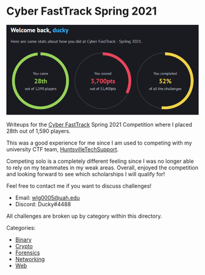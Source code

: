 # Cyber FastTrack Spring 2021

![](score.png)

Writeups for the [Cyber FastTrack](https://cyber-fasttrack.org/) Spring 2021 Competition where I placed 28th out of 1,590 players.

This was a good experience for me since I am used to competing with my university CTF team, [HuntsvilleTechSupport](https://ctftime.org/team/81423). 

Competing solo is a completely different feeling since I was no longer able to rely on my teammates in my weak areas. Overall, enjoyed the competition and looking forward to see which scholarships I will qualify for!

Feel free to contact me if you want to discuss challenges!
  * Email: wlg0005@uah.edu
  * Discord: Ducky#4488

All challenges are broken up by category within this directory.

Categories:
  * [Binary](./Binary)
  * [Crypto](./Crypto)
  * [Forensics](./Forensics)
  * [Networking](./Networking)
  * [Web](./Web)
 

